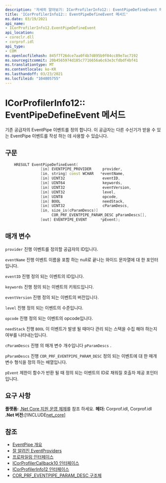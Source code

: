 ```yaml
---
description: '자세히 알아보기: ICorProfilerInfo12:: EventPipeDefineEvent 메서드'
title: 'ICorProfilerInfo12:: EventPipeDefineEvent 메서드'
ms.date: 03/19/2021
api_name:
- ICorProfilerInfo12.EventPipeDefineEvent
api_location:
- coreclr.dll
- corprof.idl
api_type:
- COM
ms.openlocfilehash: 845f7f26dce7aa0f4b7d895b9f04cc89e7ac7192
ms.sourcegitcommit: 20b4565974d185c7716656a6c63e3cfdbdf4bf41
ms.translationtype: MT
ms.contentlocale: ko-KR
ms.lasthandoff: 03/23/2021
ms.locfileid: "104805755"
---
```

# <a name="icorprofilerinfo12eventpipedefineevent-method"></a>ICorProfilerInfo12:: EventPipeDefineEvent 메서드

기존 공급자의 EventPipe 이벤트를 정의 합니다. 이 공급자는 다른 수신기가 받을 수 있는 EventPipe 이벤트를 작성 하는 데 사용할 수 있습니다.
  
## <a name="syntax"></a>구문  
  
```cpp  
    HRESULT EventPipeDefineEvent(
                [in] EVENTPIPE_PROVIDER     provider,
                [in, string] const WCHAR   *eventName,
                [in] UINT32                 eventID,
                [in] UINT64                 keywords,
                [in] UINT32                 eventVersion,
                [in] UINT32                 level,
                [in] UINT8                  opcode,
                [in] BOOL                   needStack,
                [in] UINT32                 cParamDescs,
                [in, size_is(cParamDescs)]
                     COR_PRF_EVENTPIPE_PARAM_DESC pParamDescs[],
                [out] EVENTPIPE_EVENT      *pEvent);
```  
  
## <a name="parameters"></a>매개 변수

`provider` 진행 이벤트를 정의할 공급자의 ID입니다.

`eventName` 진행 이벤트 이름을 포함 하는 null로 끝나는 와이드 문자열에 대 한 포인터입니다.

`eventID` 진행 정의 되는 이벤트의 ID입니다.

`keywords` 진행 정의 되는 이벤트의 키워드입니다.

`eventVersion` 진행 정의 되는 이벤트의 버전입니다.

`level` 진행 정의 되는 이벤트의 수준입니다.

`opcode` 진행 정의 되는 이벤트의 opcode입니다.

`needStack` 진행 `BOOL` 이 이벤트가 발생 될 때마다 관리 되는 스택을 수집 해야 하는지 여부를 나타내는입니다.

`cParamDescs` 진행 의 매개 변수 개수입니다 `pParamDescs` .

`pParamDescs` 진행 `COR_PRF_EVENTPIPE_PARAM_DESC` 정의 되는 이벤트에 대 한 매개 변수 형식을 정의 하는 배열입니다.

`pEvent` 제한이 함수가 반환 될 때 정의 되는 이벤트의 ID로 채워질 호출자 제공 포인터입니다.

## <a name="requirements"></a>요구 사항  

**플랫폼:** [.Net Core 지원 운영 체제](../../../core/install/windows.md?pivots=os-windows)를 참조 하세요.
**헤더:** Corprof.idl, Corprof.idl **.Net 버전:**[!INCLUDE[net_core](../../../../includes/net-core-50-md.md)]
  
## <a name="see-also"></a>참조

- [EventPipe 개요](../../../core/diagnostics/eventpipe.md)
- [잘 알려진 EventProviders](../../../core/diagnostics/well-known-event-providers.md)
- [프로파일링 인터페이스](profiling-interfaces.md)
- [ICorProfilerCallback10 인터페이스](icorprofilercallback10-interface.md)
- [ICorProfilerInfo12 인터페이스](icorprofilerinfo12-interface.md)
- [COR_PRF_EVENTPIPE_PARAM_DESC 구조체](cor-prf-eventpipe-param-desc-structure.md)

